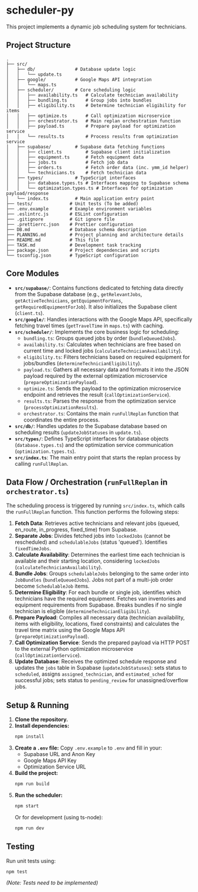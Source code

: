 # scheduler-py

This project implements a dynamic job scheduling system for technicians.

## Project Structure

```
.
├── src/
│   ├── db/               # Database update logic
│   │   └── update.ts
│   ├── google/           # Google Maps API integration
│   │   └── maps.ts
│   ├── scheduler/        # Core scheduling logic
│   │   ├── availability.ts   # Calculate technician availability
│   │   ├── bundling.ts       # Group jobs into bundles
│   │   ├── eligibility.ts    # Determine technician eligibility for items
│   │   ├── optimize.ts       # Call optimization microservice
│   │   ├── orchestrator.ts   # Main replan orchestration function
│   │   ├── payload.ts        # Prepare payload for optimization service
│   │   └── results.ts        # Process results from optimization service
│   ├── supabase/         # Supabase data fetching functions
│   │   ├── client.ts         # Supabase client initialization
│   │   ├── equipment.ts      # Fetch equipment data
│   │   ├── jobs.ts           # Fetch job data
│   │   ├── orders.ts         # Fetch order data (inc. ymm_id helper)
│   │   └── technicians.ts    # Fetch technician data
│   ├── types/            # TypeScript interfaces
│   │   ├── database.types.ts # Interfaces mapping to Supabase schema
│   │   └── optimization.types.ts # Interfaces for optimization payload/response
│   └── index.ts          # Main application entry point
├── tests/              # Unit tests (To be added)
├── .env.example        # Example environment variables
├── .eslintrc.js        # ESLint configuration
├── .gitignore          # Git ignore file
├── .prettierrc.json    # Prettier configuration
├── DB.md               # Database schema description
├── PLANNING.md         # Project planning and architecture details
├── README.md           # This file
├── TASK.md             # Development task tracking
├── package.json        # Project dependencies and scripts
└── tsconfig.json       # TypeScript configuration
```

## Core Modules

*   **`src/supabase/`**: Contains functions dedicated to fetching data directly from the Supabase database (e.g., `getRelevantJobs`, `getActiveTechnicians`, `getEquipmentForVans`, `getRequiredEquipmentForJob`). It also initializes the Supabase client (`client.ts`).
*   **`src/google/`**: Handles interactions with the Google Maps API, specifically fetching travel times (`getTravelTime` in `maps.ts`) with caching.
*   **`src/scheduler/`**: Implements the core business logic for scheduling:
    *   `bundling.ts`: Groups queued jobs by order (`bundleQueuedJobs`).
    *   `availability.ts`: Calculates when technicians are free based on current time and locked jobs (`calculateTechnicianAvailability`).
    *   `eligibility.ts`: Filters technicians based on required equipment for jobs/bundles (`determineTechnicianEligibility`).
    *   `payload.ts`: Gathers all necessary data and formats it into the JSON payload required by the external optimization microservice (`prepareOptimizationPayload`).
    *   `optimize.ts`: Sends the payload to the optimization microservice endpoint and retrieves the result (`callOptimizationService`).
    *   `results.ts`: Parses the response from the optimization service (`processOptimizationResults`).
    *   `orchestrator.ts`: Contains the main `runFullReplan` function that coordinates the entire process.
*   **`src/db/`**: Handles updates *to* the Supabase database based on scheduling results (`updateJobStatuses` in `update.ts`).
*   **`src/types/`**: Defines TypeScript interfaces for database objects (`database.types.ts`) and the optimization service communication (`optimization.types.ts`).
*   **`src/index.ts`**: The main entry point that starts the replan process by calling `runFullReplan`.

## Data Flow / Orchestration (`runFullReplan` in `orchestrator.ts`)

The scheduling process is triggered by running `src/index.ts`, which calls the `runFullReplan` function. This function performs the following steps:

1.  **Fetch Data**: Retrieves active technicians and relevant jobs (queued, en_route, in_progress, fixed_time) from Supabase.
2.  **Separate Jobs**: Divides fetched jobs into `lockedJobs` (cannot be rescheduled) and `schedulableJobs` (status 'queued'). Identifies `fixedTimeJobs`.
3.  **Calculate Availability**: Determines the earliest time each technician is available and their starting location, considering `lockedJobs` (`calculateTechnicianAvailability`).
4.  **Bundle Jobs**: Groups `schedulableJobs` belonging to the same order into `JobBundles` (`bundleQueuedJobs`). Jobs not part of a multi-job order become `SchedulableJob` items.
5.  **Determine Eligibility**: For each bundle or single job, identifies which technicians have the required equipment. Fetches van inventories and equipment requirements from Supabase. Breaks bundles if no single technician is eligible (`determineTechnicianEligibility`).
6.  **Prepare Payload**: Compiles all necessary data (technician availability, items with eligibility, locations, fixed constraints) and calculates the travel time matrix using the Google Maps API (`prepareOptimizationPayload`).
7.  **Call Optimization Service**: Sends the prepared payload via HTTP POST to the external Python optimization microservice (`callOptimizationService`).
8.  **Update Database**: Receives the optimized schedule response and updates the `jobs` table in Supabase (`updateJobStatuses`): sets status to `scheduled`, assigns `assigned_technician`, and `estimated_sched` for successful jobs; sets status to `pending_review` for unassigned/overflow jobs.

## Setup & Running

1.  **Clone the repository.**
2.  **Install dependencies:**
    ```bash
    npm install
    ```
3.  **Create a `.env` file:** Copy `.env.example` to `.env` and fill in your:
    *   Supabase URL and Anon Key
    *   Google Maps API Key
    *   Optimization Service URL
4.  **Build the project:**
    ```bash
    npm run build
    ```
5.  **Run the scheduler:**
    ```bash
    npm start 
    ```
    Or for development (using ts-node):
    ```bash
    npm run dev
    ```

## Testing

Run unit tests using:
```bash
npm test
```
*(Note: Tests need to be implemented)*